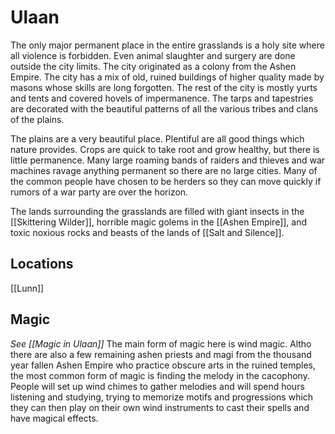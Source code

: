 # Ulaan
The only major permanent place in the entire grasslands is a holy site where all violence is forbidden. Even animal slaughter and surgery are done outside the city limits. The city originated as a colony from the Ashen Empire. The city has a mix of old, ruined buildings of higher quality made by masons whose skills are long forgotten. The rest of the city is mostly yurts and tents and covered hovels of impermanence. The tarps and tapestries are decorated with the beautiful patterns of all the various tribes and clans of the plains.

The plains are a very beautiful place. Plentiful are all good things which nature provides. Crops are quick to take root and grow healthy, but there is little permanence. Many large roaming bands of raiders and thieves and war machines ravage anything permanent so there are no large cities. Many of the common people have chosen to be herders so they can move quickly if rumors of a war party are over the horizon. 

The lands surrounding the grasslands are filled with giant insects in the [[Skittering Wilder]], horrible magic golems in the [[Ashen Empire]], and toxic noxious rocks and beasts of the lands of [[Salt and Silence]].

## Locations
[[Lunn]]

## Magic
*See [[Magic in Ulaan]]*
The main form of magic here is wind magic. Altho there are also a few remaining ashen priests and magi from the thousand year fallen Ashen Empire who practice obscure arts in the ruined temples, the most common form of magic is finding the melody in the cacophony. People will set up wind chimes to gather melodies and will spend hours listening and studying, trying to memorize motifs and progressions which they can then play on their own wind instruments to cast their spells and have magical effects.

<Ulaan><Location><Region>